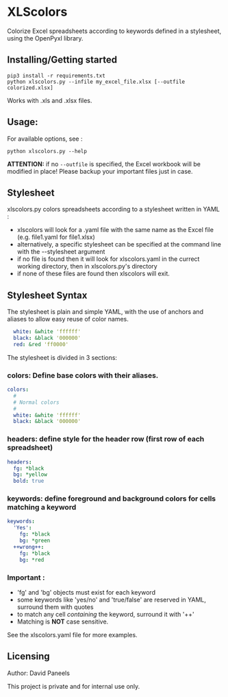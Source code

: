 # XLScolors

Colorize Excel spreadsheets according to keywords defined in a stylesheet, using the OpenPyxl library.


## Installing/Getting started

```shell
pip3 install -r requirements.txt
python xlscolors.py --infile my_excel_file.xlsx [--outfile colorized.xlsx]
```

Works with .xls and .xlsx files.


## Usage:
For available options, see :
```shell
python xlscolors.py --help
```

**ATTENTION:** if no ```--outfile``` is specified, the Excel workbook will be modified in place! Please backup your important files just in case.



## Stylesheet
xlscolors.py colors spreadsheets according to a stylesheet written in YAML :

- xlscolors will look for a .yaml file with the same name as the Excel file (e.g. file1.yaml for file1.xlsx)
- alternatively, a specific stylesheet can be specified at the command line with the --stylesheet argument
- if no file is found then it will look for xlscolors.yaml in the currect working directory, then in xlscolors.py's directory
- if none of these files are found then xlscolors will exit.



## Stylesheet Syntax

The stylesheet is plain and simple YAML, with the use of anchors and aliases to allow easy reuse of color names.

```yaml
  white: &white 'ffffff'
  black: &black '000000'
  red: &red 'ff0000' 
```

The stylesheet is divided in 3 sections:

### colors: Define base colors with their aliases.
```yaml
colors:
  #
  # Normal colors
  #
  white: &white 'ffffff'
  black: &black '000000'
```


### headers: define style for the header row (first row of each spreadsheet)
```yaml
headers:
  fg: *black
  bg: *yellow
  bold: true
```

### keywords: define foreground and background colors for cells matching a keyword
```yaml
keywords:
  'Yes':
    fg: *black
    bg: *green
  ++wrong++:
    fg: *black
    bg: *red
```

### Important :
- 'fg' and 'bg' objects must exist for each keyword
- some keywords like 'yes/no' and 'true/false' are reserved in YAML, surround them with quotes
- to match any cell _containing_ the keyword, surround it with '++'
- Matching is **NOT** case sensitive.

See the xlscolors.yaml file for more examples.


## Licensing

Author: David Paneels

This project is private and for internal use only. 
